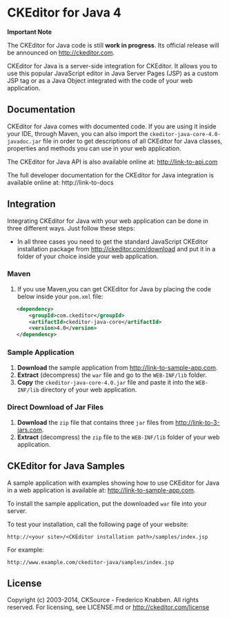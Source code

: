 CKEditor for Java 4
===================

**Important Note**

The CKEditor for Java code is still **work in progress**. Its official release will be announced on http://ckeditor.com.

CKEditor for Java is a server-side integration for CKEditor. It allows you to use this popular JavaScript editor
in Java Server Pages (JSP) as a custom JSP tag or as a Java Object integrated with the code of your web application.

## Documentation

CKEditor for Java comes with documented code. If you are using it inside your IDE, through Maven, you can also
import the `ckeditor-java-core-4.0-javadoc.jar` file in order to get descriptions of all
CKEditor for Java classes, properties and methods you can use in your web application.

The CKEditor for Java API is also available online at: http://link-to-api.com

The full developer documentation for the CKEditor for Java integration is available online at: http://link-to-docs

## Integration

Integrating CKEditor for Java with your web application can be done in three different ways. Just follow these steps:

 * In all three cases you need to get the standard JavaScript CKEditor installation package from http://ckeditor.com/download
 	and put it in a folder of your choice inside your web application.
 
### Maven
 
 1. If you use Maven,you can get CKEditor for Java by placing the code below inside your `pom.xml` file:
 
 ```xml
 	<dependency>
		<groupId>com.ckeditor</groupId>
		<artifactId>ckeditor-java-core</artifactId>
		<version>4.0</version>		
	</dependency> 
 ```
 
### Sample Application
 
  1. **Download** the sample application from http://link-to-sample-app.com.
  2. **Extract** (decompress) the `war` file and go to the `WEB-INF/lib` folder.
  3. **Copy** the `ckeditor-java-core-4.0.jar` file and paste it into the `WEB-INF/lib` directory of your web application.
 	 
### Direct Download of Jar Files

  1. **Download** the `zip` file that contains three `jar` files from http://link-to-3-jars.com.  
  2. **Extract** (decompress) the `zip` file to the `WEB-INF/lib` folder of your web application.

## CKEditor for Java Samples

A sample application with examples showing how to use CKEditor for Java in a web application is available at: http://link-to-sample-app.com.

To install the sample application, put the downloaded `war` file into your server.

To test your installation, call the following page of your website:

	http://<your site>/<CKEditor installation path>/samples/index.jsp

For example:

	http://www.example.com/ckeditor-java/samples/index.jsp

## License

Copyright (c) 2003-2014, CKSource - Frederico Knabben. All rights reserved.
For licensing, see LICENSE.md or http://ckeditor.com/license